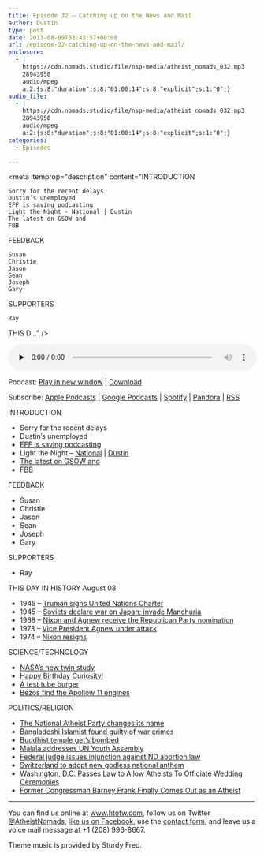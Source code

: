 ```yaml
---
title: Episode 32 – Catching up on the News and Mail
author: Dustin
type: post
date: 2013-08-09T03:43:57+00:00
url: /episode-32-catching-up-on-the-news-and-mail/
enclosure:
  - |
    https://cdn.nomads.studio/file/nsp-media/atheist_nomads_032.mp3
    28943950
    audio/mpeg
    a:2:{s:8:"duration";s:8:"01:00:14";s:8:"explicit";s:1:"0";}
audio_file:
  - |
    https://cdn.nomads.studio/file/nsp-media/atheist_nomads_032.mp3
    28943950
    audio/mpeg
    a:2:{s:8:"duration";s:8:"01:00:14";s:8:"explicit";s:1:"0";}
categories:
  - Episodes

---
```

<div itemscope itemtype="http://schema.org/AudioObject">
  <meta itemprop="name" content="Episode 32 – Catching up on the News and Mail" />
  
  <meta itemprop="uploadDate" content="2013-08-08T21:43:57-06:00" />
  
  <meta itemprop="encodingFormat" content="audio/mpeg" />
  
  <meta itemprop="duration" content="PT1H00M14S" />
  
  <meta itemprop="description" content="INTRODUCTION

 	Sorry for the recent delays
 	Dustin’s unemployed
 	EFF is saving podcasting
 	Light the Night - National | Dustin
 	The latest on GSOW and 
 	FBB

FEEDBACK

 	Susan
 	Christie
 	Jason
 	Sean
 	Joseph
 	Gary

SUPPORTERS

 	Ray

THIS D..." />
  
  <meta itemprop="contentUrl" content="https://dts.podtrac.com/redirect.mp3/cdn.nomads.studio/file/nsp-media/atheist_nomads_032.mp3" />
  
  <meta itemprop="contentSize" content="27.6" />
  </p> 
  
  <div class="powerpress_player" id="powerpress_player_8287">
    <audio class="wp-audio-shortcode" id="audio-5206-31" preload="none" style="width: 100%;" controls="controls"><source type="audio/mpeg" src="https://dts.podtrac.com/redirect.mp3/cdn.nomads.studio/file/nsp-media/atheist_nomads_032.mp3?_=31" /><a href="https://dts.podtrac.com/redirect.mp3/cdn.nomads.studio/file/nsp-media/atheist_nomads_032.mp3">https://dts.podtrac.com/redirect.mp3/cdn.nomads.studio/file/nsp-media/atheist_nomads_032.mp3</a></audio>
  </div>
</div>

<p class="powerpress_links powerpress_links_mp3">
  Podcast: <a href="https://dts.podtrac.com/redirect.mp3/cdn.nomads.studio/file/nsp-media/atheist_nomads_032.mp3" class="powerpress_link_pinw" target="_blank" title="Play in new window" onclick="return powerpress_pinw('https://htotw.com/?powerpress_pinw=5206-podcast');" rel="nofollow">Play in new window</a> | <a href="https://dts.podtrac.com/redirect.mp3/cdn.nomads.studio/file/nsp-media/atheist_nomads_032.mp3" class="powerpress_link_d" title="Download" rel="nofollow" download="atheist_nomads_032.mp3">Download</a>
</p>

<p class="powerpress_links powerpress_subscribe_links">
  Subscribe: <a href="https://podcasts.apple.com/us/podcast/humanists-take-on-the-world/id530050098?mt=2&ls=1" class="powerpress_link_subscribe powerpress_link_subscribe_itunes" target="_blank" title="Subscribe on Apple Podcasts" rel="nofollow">Apple Podcasts</a> | <a href="https://www.google.com/podcasts?feed=aHR0cDovL2F0aGVpc3Rub21hZHMubGlic3luLmNvbS9yc3M%3D" class="powerpress_link_subscribe powerpress_link_subscribe_googleplay" target="_blank" title="Subscribe on Google Podcasts" rel="nofollow">Google Podcasts</a> | <a href="https://open.spotify.com/show/3LzK2xZGike6Tc1GEMtMbr?si=LieN9SNuTpq96smuaUsH8A" class="powerpress_link_subscribe powerpress_link_subscribe_spotify" target="_blank" title="Subscribe on Spotify" rel="nofollow">Spotify</a> | <a href="https://www.pandora.com/podcast/atheist-nomads/PC:10122?corr=62071012&part=ug" class="powerpress_link_subscribe powerpress_link_subscribe_pandora" target="_blank" title="Subscribe on Pandora" rel="nofollow">Pandora</a> | <a href="https://htotw.com/feed/podcast/" class="powerpress_link_subscribe powerpress_link_subscribe_rss" target="_blank" title="Subscribe via RSS" rel="nofollow">RSS</a>
</p>

INTRODUCTION

  * Sorry for the recent delays
  * Dustin’s unemployed
  * <a href="https://supporters.eff.org/donate/save-podcasting" target="_blank" rel="noopener">EFF is saving podcasting</a>
  * Light the Night &#8211; <a href="http://pages.lightthenight.org/2013/FBB" target="_blank" rel="noopener">National</a> | <a href="http://pages.lightthenight.org/oswim/Boise13/TreasureValleyCoalitionofReasonFBB" target="_blank" rel="noopener">Dustin</a>
  * <a href="http://guerrillaskepticismonwikipedia.blogspot.com/2013/07/july-updates-scott-gorski-tyson-radford.html" target="_blank" rel="noopener">The latest on GSOW and </a>
  * <a href="http://foundationbeyondbelief.org/" target="_blank" rel="noopener">FBB</a>

FEEDBACK

  * Susan
  * Christie
  * Jason
  * Sean
  * Joseph
  * Gary

SUPPORTERS

  * Ray

THIS DAY IN HISTORY August 08

  * 1945 &#8211; <a href="http://www.history.com/this-day-in-history/truman-signs-united-nations-charter" target="_blank" rel="noopener">Truman signs United Nations Charter</a>
  * 1945 &#8211; <a href="http://www.history.com/this-day-in-history/soviets-declare-war-on-japan-invade-manchuria" target="_blank" rel="noopener">Soviets declare war on Japan; invade Manchuria</a>
  * 1968 &#8211; <a href="http://www.history.com/this-day-in-history/nixon-and-agnew-receive-the-republican-party-nomination" target="_blank" rel="noopener">Nixon and Agnew receive the Republican Party nomination</a>
  * 1973 &#8211; <a href="http://www.history.com/this-day-in-history/vice-president-agnew-under-attack" target="_blank" rel="noopener">Vice President Agnew under attack</a>
  * 1974 &#8211; <a href="http://www.history.com/this-day-in-history/nixon-resigns" target="_blank" rel="noopener">Nixon resigns</a>

SCIENCE/TECHNOLOGY

  * <a href="http://www.ibtimes.com/nasa-studying-twin-brother-astronauts-mark-scott-kelly-international-space-station-weightlessness" target="_blank" rel="noopener">NASA’s new twin study</a>
  * <a href="http://www.theregister.co.uk/2013/08/06/curiositys_sam_sings_itself_happy_birthday_for_martian_anniversary/" target="_blank" rel="noopener">Happy Birthday Curiosity!</a>
  * <a href="http://www.nytimes.com/2013/08/06/science/a-lab-grown-burger-gets-a-taste-test.html?_r=0" target="_blank" rel="noopener">A test tube burger</a>
  * <a href="http://www.cnn.com/2013/07/19/tech/innovation/amazon-apollo-engines/index.html?utm_source=feedburner&utm_medium=feed&utm_campaign=Feed%3A+rss%2Fcnn_topstories+%28RSS%3A+Top+Stories%29" target="_blank" rel="noopener">Bezos find the Apollow 11 engines</a>

POLITICS/RELIGION

  * <a href="http://www.newsmax.com/us/atheist-party-name-change/2013/07/16/id/515379" target="_blank" rel="noopener">The National Atheist Party changes its name</a>
  * <a href="http://www.bbc.co.uk/news/world-asia-23310518" target="_blank" rel="noopener">Bangladeshi Islamist found guilty of war crimes</a>
  * <a href="http://www.nytimes.com/2013/07/08/world/asia/explosions-rock-buddhist-temple-in-india.html?_r=1&" target="_blank" rel="noopener">Buddhist temple get&#8217;s bombed</a>
  * <a href="http://www.un.org/apps/news/story.asp?NewsID=45395&Cr=education&Cr1=#.UgFxyeb22lU" target="_blank" rel="noopener">Malala addresses UN Youth Assembly</a>
  * <a href="http://www.usatoday.com/story/news/nation/2013/07/22/federal-judge-delays-north-dakota-abortion-law/2575003/" target="_blank" rel="noopener">Federal judge issues injunction against ND abortion law</a>
  * <a href="http://www.examiner.com/article/switzerland-to-adopt-new-godless-national-anthem" target="_blank" rel="noopener">Switzerland to adopt new godless national anthem</a>
  * <a href="http://www.patheos.com/blogs/friendlyatheist/2013/08/06/washington-d-c-passes-law-to-allow-atheists-to-officiate-wedding-ceremonies/" target="_blank" rel="noopener">Washington, D.C. Passes Law to Allow Atheists To Officiate Wedding Ceremonies</a>
  * <a href="http://www.patheos.com/blogs/friendlyatheist/2013/08/03/former-congressman-barney-frank-finally-comes-out-as-an-atheist/" target="_blank" rel="noopener">Former Congressman Barney Frank Finally Comes Out as an Atheist</a>

<hr width="500" />

You can find us online at <a href="https://www.htotw.com/" target="_blank" rel="noopener">www.htotw.com</a>, follow us on Twitter <a href="https://htotw.com/twitter" target="_blank" rel="noopener">@AtheistNomads</a>, <a href="https://htotw.com/facebook" target="_blank" rel="noopener">like us on Facebook</a>, use the [contact form](https://htotw.com/contact), and leave us a voice mail message at +1 (208) 996-8667.

Theme music is provided by Sturdy Fred.
